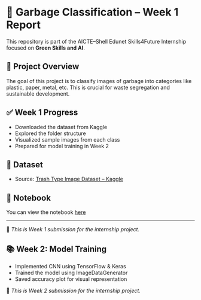 # 🚮 Garbage Classification – Week 1 Report

This repository is part of the AICTE–Shell Edunet Skills4Future Internship focused on **Green Skills and AI**.

## 🧠 Project Overview

The goal of this project is to classify images of garbage into categories like plastic, paper, metal, etc. This is crucial for waste segregation and sustainable development.

## ✅ Week 1 Progress

- Downloaded the dataset from Kaggle
- Explored the folder structure
- Visualized sample images from each class
- Prepared for model training in Week 2

## 📂 Dataset

- Source: [Trash Type Image Dataset – Kaggle](https://www.kaggle.com/datasets/farzadnekouei/trash-type-image-dataset)

## 🔗 Notebook

You can view the notebook [here](./week1_exploration.ipynb)

---

📌 *This is Week 1 submission for the internship project.*


## 📚 Week 2: Model Training

- Implemented CNN using TensorFlow & Keras
- Trained the model using ImageDataGenerator
- Saved accuracy plot for visual representation



📌 *This is Week 2 submission for the internship project.*
